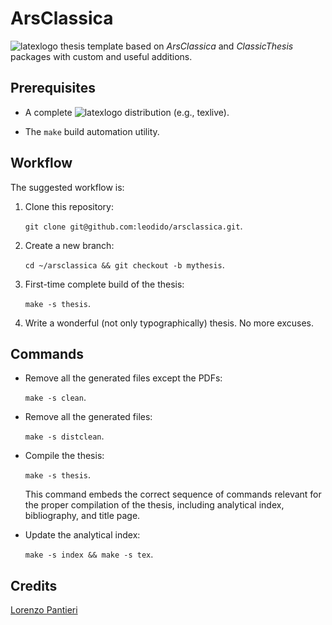 # ArsClassica

![latexlogo](http://upload.wikimedia.org/wikipedia/commons/9/92/LaTeX_logo.svg) thesis template based on *ArsClassica* and *ClassicThesis* packages with custom and useful additions. 

## Prerequisites

- A complete ![latexlogo](http://upload.wikimedia.org/wikipedia/commons/9/92/LaTeX_logo.svg) distribution (e.g., texlive).

- The `make` build automation utility.

## Workflow

The suggested workflow is:

1. Clone this repository:

    `git clone git@github.com:leodido/arsclassica.git`.

2. Create a new branch:

    `cd ~/arsclassica && git checkout -b mythesis`.

3. First-time complete build of the thesis:

    `make -s thesis`.

4. Write a wonderful (not only typographically) thesis. No more excuses.

## Commands

* Remove all the generated files except the PDFs:

    `make -s clean`.

* Remove all the generated files:

    `make -s distclean`.

* Compile the thesis:

    `make -s thesis`.

    This command embeds the correct sequence of commands relevant for the proper compilation of the thesis, including analytical index, bibliography, and title page.

* Update the analytical index:

    `make -s index && make -s tex`.

## Credits

[Lorenzo Pantieri](http://www.lorenzopantieri.net)
